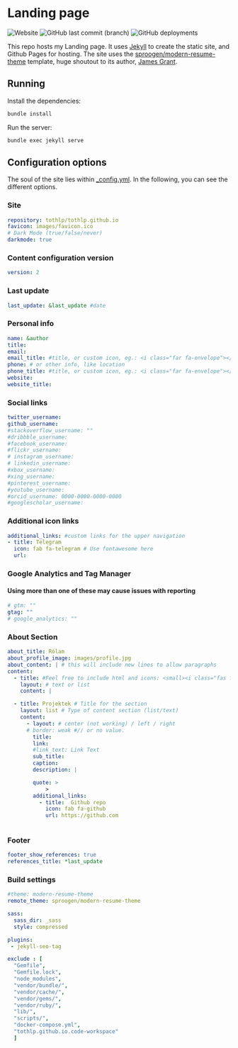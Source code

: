 # Landing page

![Website](https://img.shields.io/website?down_message=offline&up_message=online&url=https%3A%2F%2Ftothlp.hu)
![GitHub last commit (branch)](https://img.shields.io/github/last-commit/tothlp/tothlp.github.io/master?label=last%20released)
![GitHub deployments](https://img.shields.io/github/deployments/tothlp/tothlp.github.io/github-pages?label=state)

This repo hosts my Landing page. It uses [Jekyll](https://jekyllrb.com/) to create the static site, and Github Pages for hosting.
The site uses the [sproogen/modern-resume-theme](https://github.com/sproogen/modern-resume-theme) template, huge shoutout to its author, [James Grant](https://www.jameswgrant.co.uk).

## Running

Install the dependencies: 

```bash
bundle install
```

Run the server:

```bash
bundle exec jekyll serve
```

## Configuration options

The soul of the site lies within [_config.yml](_config.yml). In the following, you can see the different options.

### Site
```yaml
repository: tothlp/tothlp.github.io
favicon: images/favicon.ico
# Dark Mode (true/false/never)
darkmode: true
```
### Content configuration version
```yaml
version: 2
```
### Last update
```yaml
last_update: &last_update #date
```
### Personal info
```yaml
name: &author 
title: 
email: 
email_title: #title, or custom icon, eg.: <i class="far fa-envelope"></i>
phone: # or other info, like location
phone_title: #title, or custom icon, eg.: <i class="far fa-envelope"></i>
website: 
website_title:
```
### Social links
```yaml
twitter_username: 
github_username:  
#stackoverflow_username: ""
#dribbble_username: 
#facebook_username: 
#flickr_username: 
# instagram_username: 
# linkedin_username: 
#xbox_username: 
#xing_username: 
#pinterest_username: 
#youtube_username: 
#orcid_username: 0000-0000-0000-0000
#googlescholar_username: 
```
### Additional icon links
```yaml
additional_links: #custom links for the upper navigation
- title: Telegram
  icon: fab fa-telegram # Use fontawesome here
  url: 
```
### Google Analytics and Tag Manager
#### Using more than one of these may cause issues with reporting
```yaml
# gtm: ""
gtag: ""
# google_analytics: ""
```
### About Section
```yaml
about_title: Rólam
about_profile_image: images/profile.jpg
about_content: | # this will include new lines to allow paragraphs
content:
  - title: #Feel free to include html and icons: <small><i class="fas fa-tools"></i> </small>  Skills   <small><i class="fas fa-feather"></i></small>
    layout: # text or list
    content: |

  - title: Projektek # Title for the section
    layout: list # Type of content section (list/text)
    content:
      - layout: # center (not working) / left / right
      # border: weak #// or no value.
        title: 
        link: 
        #link_text: Link Text
        sub_title: 
        caption:
        description: |

        quote: >  
            > 
        additional_links: 
          - title:  Github repo
            icon: fab fa-github
            url: https://github.com
        
```
### Footer
```yaml
footer_show_references: true
references_title: *last_update
```
### Build settings
```yaml
#theme: modern-resume-theme
remote_theme: sproogen/modern-resume-theme

sass:
  sass_dir: _sass
  style: compressed

plugins:
 - jekyll-seo-tag

exclude : [
  "Gemfile",
  "Gemfile.lock",
  "node_modules",
  "vendor/bundle/",
  "vendor/cache/",
  "vendor/gems/",
  "vendor/ruby/",
  "lib/",
  "scripts/",
  "docker-compose.yml",
  "tothlp.github.io.code-workspace"
  ]
```